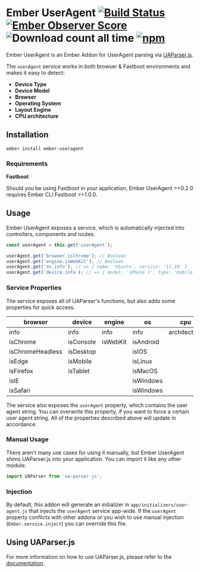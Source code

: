 Ember UserAgent [![Build Status](https://travis-ci.org/willviles/ember-useragent.svg)](https://travis-ci.org/willviles/ember-useragent) [![Ember Observer Score](http://emberobserver.com/badges/ember-useragent.svg)](http://emberobserver.com/addons/ember-useragent) ![Download count all time](https://img.shields.io/npm/dt/ember-useragent.svg) [![npm](https://img.shields.io/npm/v/ember-useragent.svg)](https://www.npmjs.com/package/ember-useragent)
======

Ember UserAgent is an Ember Addon for UserAgent parsing via [UAParser.js](https://github.com/faisalman/ua-parser-js).

The `userAgent` service works in both browser & Fastboot environments and makes it easy to detect:

* **Device Type**
* **Device Model**
* **Browser**
* **Operating System**
* **Layout Engine**
* **CPU architecture**

Installation
------------------------------------------------------------------------------

```
ember install ember-useragent
```

### Requirements

**Fastboot**

Should you be using Fastboot in your application, Ember UserAgent >=0.2.0 requires Ember CLI Fastboot >=1.0.0.

## Usage

Ember UserAgent exposes a service, which is automatically injected into controllers, components and routes.

```javascript
const userAgent = this.get('userAgent');

userAgent.get('browser.isChrome'); // Boolean
userAgent.get('engine.isWebKit'); // Boolean
userAgent.get('os.info'); // => { name: 'Ubuntu', version: '11.10' }
userAgent.get('device.info'); // => { model: 'iPhone 7', type: 'mobile', vendor: 'Apple'}
```

### Service Properties

The service exposes all of UAParser's functions, but also adds some properties for quick access.

| browser          | device    | engine   | os        | cpu          |
|------------------|-----------|----------|-----------|--------------|
| info             | info      | info     | info      | architecture |
| isChrome         | isConsole | isWebKit | isAndroid |              |
| isChromeHeadless | isDesktop |          | isIOS     |              |
| isEdge           | isMobile  |          | isLinux   |              |
| isFirefox        | isTablet  |          | isMacOS   |              |
| isIE             |           |          | isWindows |              |
| isSafari         |           |          | isWindows |              |

The service also exposes the `userAgent` property, which contains the user agent string.
You can overwrite this property, if you want to force a certain user agent string.
All of the properties described above will update in accordance.

### Manual Usage

There aren't many use cases for using it manually, but Ember UserAgent shims UAParser.js into your application.
You can import it like any other module:

```js
import UAParser from 'ua-parser-js';
```

### Injection

By default, this addon will generate an initializer in `app/initializers/user-agent.js` that injects the `userAgent` service app-wide. If the `userAgent` property conflicts with other addons or you wish to use manual injection (`Ember.service.inject`) you can override this file.

## Using UAParser.js

For more information on how to use UAParser.js, please refer to the [documentation](https://github.com/faisalman/ua-parser-js#methods).
